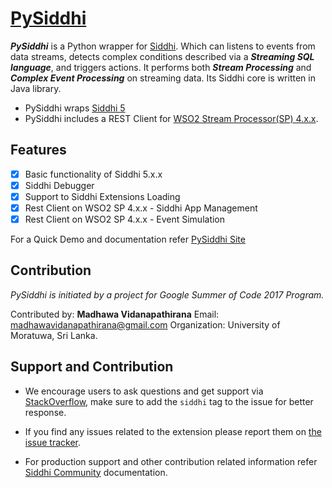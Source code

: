 # [PySiddhi](https://siddhi-io.github.io/PySiddhi/)

***PySiddhi*** is a Python wrapper for [Siddhi](https://siddhi-io.github.io/siddhi/). Which can listens to events from data streams, detects complex conditions
described via a ***Streaming SQL language***, and triggers actions. It performs both ***Stream Processing*** and 
***Complex Event Processing*** on streaming data. Its Siddhi core is written in Java library. 

- PySiddhi wraps [Siddhi 5](https://siddhi-io.github.io/siddhi/)
- PySiddhi includes a REST Client for [WSO2 Stream Processor(SP) 4.x.x](https://wso2.com/analytics).

## Features

- [x] Basic functionality of Siddhi 5.x.x
- [x] Siddhi Debugger
- [x] Support to Siddhi Extensions Loading
- [x] Rest Client on WSO2 SP 4.x.x - Siddhi App Management
- [x] Rest Client on WSO2 SP 4.x.x - Event Simulation

For a Quick Demo and documentation refer [PySiddhi Site](https://siddhi-io.github.io/PySiddhi/)

## Contribution 

_PySiddhi is initiated by a project for Google Summer of Code 2017 Program._

Contributed by: __Madhawa Vidanapathirana__
Email: madhawavidanapathirana@gmail.com
Organization: University of Moratuwa, Sri Lanka.

## Support and Contribution

* We encourage users to ask questions and get support via <a target="_blank" href="https://stackoverflow.com/questions/tagged/siddhi">StackOverflow</a>, make sure to add the `siddhi` tag to the issue for better response.

* If you find any issues related to the extension please report them on <a target="_blank" href="https://github.com/siddhi-io/siddhi-execution-string/issues">the issue tracker</a>.

* For production support and other contribution related information refer <a target="_blank" href="https://siddhi.io/community/">Siddhi Community</a> documentation.

